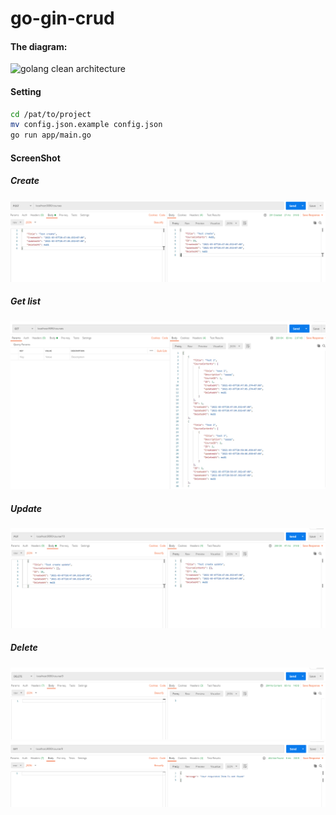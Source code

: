 # go-gin-crud

#### The diagram:

![golang clean architecture](https://github.com/bxcodec/go-clean-arch/raw/master/clean-arch.png)


#### Setting

```bash
cd /pat/to/project
mv config.json.example config.json
go run app/main.go
```

#### ScreenShot

##### Create
![create](https://github.com/phongtv-1971/go-gin-crud/blob/main/screenshot/create.png)

##### Get list
![get list](https://github.com/phongtv-1971/go-gin-crud/blob/main/screenshot/get.png)

##### Update
![update](https://github.com/phongtv-1971/go-gin-crud/blob/main/screenshot/update.png)

##### Delete
![delete](https://github.com/phongtv-1971/go-gin-crud/blob/main/screenshot/delete_success.png)
![delete](https://github.com/phongtv-1971/go-gin-crud/blob/main/screenshot/delete_check.png)
